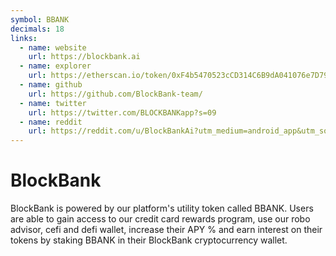 ```yaml
---
symbol: BBANK
decimals: 18
links:
  - name: website
    url: https://blockbank.ai
  - name: explorer
    url: https://etherscan.io/token/0xF4b5470523cCD314C6B9dA041076e7D79E0Df267
  - name: github
    url: https://github.com/BlockBank-team/
  - name: twitter
    url: https://twitter.com/BLOCKBANKapp?s=09
  - name: reddit
    url: https://reddit.com/u/BlockBankAi?utm_medium=android_app&utm_source=share
---
```


# BlockBank

BlockBank is powered by our platform's utility token called BBANK. Users are able to gain access to our credit card rewards program, use our robo advisor, cefi and defi wallet, increase their APY % and earn interest on their tokens by staking BBANK in their BlockBank cryptocurrency wallet.
